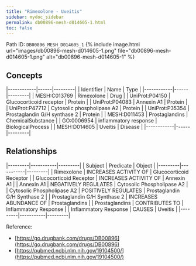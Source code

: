 ```yaml
---
title: "Rimexolone - Uveitis"
sidebar: mydoc_sidebar
permalink: db00896-mesh-d014605-1.html
toc: false 
---
```



Path ID: `DB00896_MESH_D014605_1`
{% include image.html url="images/db00896-mesh-d014605-1.png" file="db00896-mesh-d014605-1.png" alt="db00896-mesh-d014605-1" %}

## Concepts

|------------|------|---------|
| Identifier | Name | Type    |
|------------|------|---------|
| MESH:C013769 | Rimexolone | Drug |
| UniProt:P04150 | Glucocorticoid receptor | Protein |
| UniProt:P04083 | Annexin A1 | Protein |
| UniProt:P47712 | Cytosolic phospholipase A2 | Protein |
| UniProt:P35354 | Prostaglandin G/H synthase 2 | Protein |
| MESH:D011453 | Prostaglandins | ChemicalSubstance |
| GO:0006954 | inflammatory response | BiologicalProcess |
| MESH:D014605 | Uveitis | Disease |
|------------|------|---------|

## Relationships

|---------|-----------|---------|
| Subject | Predicate | Object  |
|---------|-----------|---------|
| Rimexolone | INCREASES ACTIVITY OF | Glucocorticoid Receptor |
| Glucocorticoid Receptor | INCREASES ACTIVITY OF | Annexin A1 |
| Annexin A1 | NEGATIVELY REGULATES | Cytosolic Phospholipase A2 |
| Cytosolic Phospholipase A2 | POSITIVELY REGULATES | Prostaglandin G/H Synthase 2 |
| Prostaglandin G/H Synthase 2 | INCREASES ABUNDANCE OF | Prostaglandins |
| Prostaglandins | CONTRIBUTES TO | Inflammatory Response |
| Inflammatory Response | CAUSES | Uveitis |
|---------|-----------|---------|

Reference: 
  - [https://go.drugbank.com/drugs/DB00896](https://go.drugbank.com/drugs/DB00896)
  - [https://pubmed.ncbi.nlm.nih.gov/19104500/](https://pubmed.ncbi.nlm.nih.gov/19104500/)
